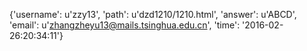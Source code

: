{'username': u'zzy13', 'path': u'dzd1210/1210.html', 'answer': u'ABCD', 'email': u'zhangzheyu13@mails.tsinghua.edu.cn', 'time': '2016-02-26:20:34:11'}